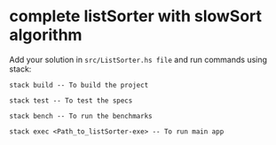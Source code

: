 # complete listSorter with slowSort algorithm

Add your solution in `src/ListSorter.hs file` and run commands using stack:

    stack build -- To build the project

    stack test -- To test the specs

    stack bench -- To run the benchmarks

    stack exec <Path_to_listSorter-exe> -- To run main app


